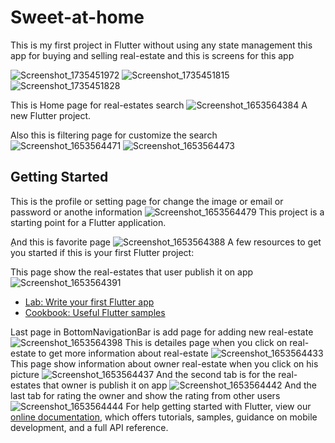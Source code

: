 # Sweet-at-home
This is my first project in Flutter without using any state management
this app for buying and selling real-estate
and this is screens for this app

![Screenshot_1735451972](https://github.com/user-attachments/assets/e251f164-df4a-45ba-9db6-4c11c2c9e78c)
![Screenshot_1735451815](https://github.com/user-attachments/assets/ef774581-5660-418b-913d-f98072197dc5)
![Screenshot_1735451828](https://github.com/user-attachments/assets/194a957b-d8d1-4028-b0f0-8b67f5ac96e4)


This is Home page for real-estates search
![Screenshot_1653564384](https://user-images.githubusercontent.com/106377304/185742827-db767815-f212-46fc-b987-268f6a27544b.png)
A new Flutter project.

Also this is filtering page for customize the search
![Screenshot_1653564471](https://user-images.githubusercontent.com/106377304/185743339-6a808b14-e89f-4dc2-b4f5-f88d0b3c6568.png)
![Screenshot_1653564473](https://user-images.githubusercontent.com/106377304/185743343-33b83cae-3b28-4a4d-a6ec-3204b2fef0b2.png)
## Getting Started

This is the profile or setting page for change the image or email or password or anothe information
![Screenshot_1653564479](https://user-images.githubusercontent.com/106377304/185743420-2b8643fb-4edb-4e61-82c7-de11c06e78c0.png)
This project is a starting point for a Flutter application.

ِAnd this is favorite page 
![Screenshot_1653564388](https://user-images.githubusercontent.com/106377304/185742864-f9decec0-07b3-4bb4-b6de-60e62919f47a.png)
A few resources to get you started if this is your first Flutter project:

This page show the real-estates that user publish it on app
![Screenshot_1653564391](https://user-images.githubusercontent.com/106377304/185742908-175d391a-4824-422a-8132-4d84224920da.png)
- [Lab: Write your first Flutter app](https://flutter.dev/docs/get-started/codelab)
- [Cookbook: Useful Flutter samples](https://flutter.dev/docs/cookbook)

Last page in BottomNavigationBar is add page for adding new real-estate
![Screenshot_1653564398](https://user-images.githubusercontent.com/106377304/185743005-99896f31-cd24-43d9-9ba3-3d5dc58d5eb5.png)
This is detailes page when you click on real-estate to get more information about real-estate
![Screenshot_1653564433](https://user-images.githubusercontent.com/106377304/185743037-330bcfe6-93c8-41d3-91f6-03c898d310cb.png)
This page show information about owner real-estate when you click on his picture
![Screenshot_1653564437](https://user-images.githubusercontent.com/106377304/185743096-8406c6d7-1598-4d36-be9f-1d49d9b90c89.png)
And the second tab is for the real-estates that owner is publish it on app
![Screenshot_1653564442](https://user-images.githubusercontent.com/106377304/185743173-0a21a805-5766-4bb5-b91c-bcdd012b2dd9.png)
And the last tab for rating the owner and show the rating from other users
![Screenshot_1653564444](https://user-images.githubusercontent.com/106377304/185743258-804d0c9d-09bb-42c3-ae82-428435dc52e8.png)
For help getting started with Flutter, view our
[online documentation](https://flutter.dev/docs), which offers tutorials,
samples, guidance on mobile development, and a full API reference.

